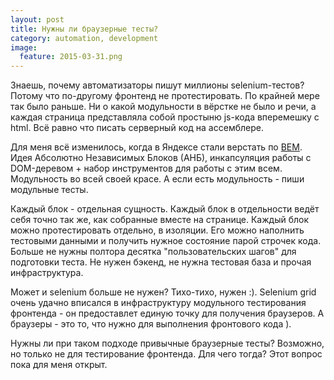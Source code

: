 ```yaml
---
layout: post
title: Нужны ли браузерные тесты?
category: automation, development
image: 
  feature: 2015-03-31.png
---
```


Знаешь, почему автоматизаторы пишут миллионы selenium-тестов? Потому что по-другому фронтенд не протестировать. По крайней мере так было раньше. Ни о какой модульности в вёрстке не было и речи, а каждая страница представляла собой простыню js-кода вперемешку с html. Всё равно что писать серверный код на ассемблере.

Для меня всё изменилось, когда в Яндексе стали верстать по [BEM](https://ru.bem.info). Идея Абсолютно Независимых Блоков (АНБ), инкапсуляция работы с DOM-деревом + набор инструментов для работы с этим всем. Модульность во всей своей красе. А если есть модульность - пиши модульные тесты. 

Каждый блок - отдельная сущность. Каждый блок в отдельности ведёт себя точно так же, как собранные вместе на странице. Каждый блок можно протестировать отдельно, в изоляции. Его можно наполнить тестовыми данными и получить нужное состояние парой строчек кода. Больше не нужны полтора десятка "пользовательских шагов" для подготовки теста. Не нужен бэкенд, не нужна тестовая база и прочая инфраструктура.

Может и selenium больше не нужен? Тихо-тихо, нужен :). Selenium grid очень удачно вписался в инфраструктуру модульного тестирования фронтенда - он предоставлет единую точку для получения браузеров. А браузеры - это то, что нужно для выполнения фронтового кода ).

Нужны ли при таком подходе привычные браузерные тесты? Возможно, но только не для тестирование фронтенда. Для чего тогда? Этот вопрос пока для меня открыт.